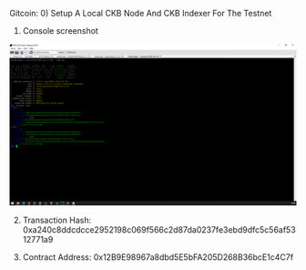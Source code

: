 Gitcoin: 0) Setup A Local CKB Node And CKB Indexer For The Testnet
1. Console screenshot

![alt text](https://github.com/drugurares/Gitcoin_Nervos/blob/main/task1/account_list.PNG?raw=true)


2. Transaction Hash: 0xa240c8ddcdcce2952198c069f566c2d87da0237fe3ebd9dfc5c56af5312771a9

3. Contract Address: 0x12B9E98967a8dbd5E5bFA205D268B36bcE1c4C7f

